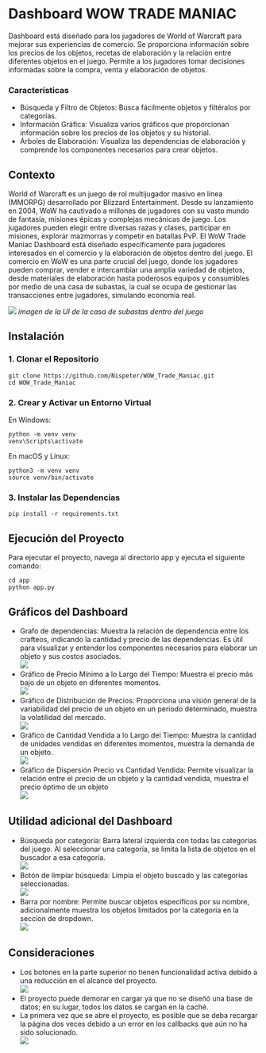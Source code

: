 # Dashboard WOW TRADE MANIAC
Dashboard está diseñado para los jugadores de World of Warcraft para mejorar sus experiencias de comercio. Se proporciona información sobre los precios de los objetos, recetas de elaboración y la relación entre diferentes objetos en el juego. Permite a los jugadores tomar decisiones informadas sobre la compra, venta y elaboración de objetos.
### Características

- Búsqueda y Filtro de Objetos: Busca fácilmente objetos y filtéralos por categorías.
- Información Gráfica: Visualiza varios gráficos que proporcionan información sobre los precios de los objetos y su historial.
- Árboles de Elaboración: Visualiza las dependencias de elaboración y comprende los componentes necesarios para crear objetos.

## Contexto
World of Warcraft  es un juego de rol multijugador masivo en línea (MMORPG) desarrollado por Blizzard Entertainment. Desde su lanzamiento en 2004, WoW ha cautivado a millones de jugadores con su vasto mundo de fantasía, misiones épicas y complejas mecánicas de juego. Los jugadores pueden elegir entre diversas razas y clases, participar en misiones, explorar mazmorras y competir en batallas PvP.
El WoW Trade Maniac Dashboard está diseñado específicamente para jugadores interesados en el comercio y la elaboración de objetos dentro del juego. El comercio en WoW es una parte crucial del juego, donde los jugadores pueden comprar, vender e intercambiar una amplia variedad de objetos, desde materiales de elaboración hasta poderosos equipos y consumibles por medio de una casa de subastas, la cual se ocupa de gestionar las transacciones entre jugadores, simulando economia real.

![](https://www.google.com/url?sa=i&url=https%3A%2F%2Fwarcraft.wiki.gg%2Fwiki%2FAuction_House&psig=AOvVaw0N3b3mYisPJ8On8CduZF5E&ust=1719520244839000&source=images&cd=vfe&opi=89978449&ved=0CBEQjRxqFwoTCJinuZyO-oYDFQAAAAAdAAAAABAJ)
*imagen de la UI de la casa de subastas dentro del juego*

## Instalación
### 1. Clonar el Repositorio
```
git clone https://github.com/Nispeter/WOW_Trade_Maniac.git
cd WOW_Trade_Maniac 
```
### 2. Crear y Activar un Entorno Virtual

En Windows:
```
python -m venv venv
venv\Scripts\activate
```
En macOS y Linux:
```
python3 -m venv venv
source venv/bin/activate
```
### 3. Instalar las Dependencias
```
pip install -r requirements.txt
```
## Ejecución del Proyecto
Para ejecutar el proyecto, navega al directorio app y ejecuta el siguiente comando:
```
cd app
python app.py
```

## Gráficos del Dashboard

- Grafo de dependencias: Muestra la relación de dependencia entre los crafteos, indicando la cantidad y precio de las dependencias. Es útil para visualizar y entender los componentes necesarios para elaborar un objeto y sus costos asociados.\
![](https://github.com/Nispeter/WOW_Trade_Maniac/blob/main/app/assets/grafico_grafo.png)
- Gráfico de Precio Mínimo a lo Largo del Tiempo:
        Muestra el precio más bajo de un objeto en diferentes momentos.\
![](https://github.com/Nispeter/WOW_Trade_Maniac/blob/main/app/assets/precio_minimo.png)
- Gráfico de Distribución de Precios:
        Proporciona una visión general de la variabilidad del precio de un objeto en un periodo determinado, muestra la volatilidad del mercado.\
  ![](https://github.com/Nispeter/WOW_Trade_Maniac/blob/main/app/assets/distribucion.png)
- Gráfico de Cantidad Vendida a lo Largo del Tiempo:
        Muestra la cantidad de unidades vendidas en diferentes momentos, muestra la demanda de un objeto.\
  ![](https://github.com/Nispeter/WOW_Trade_Maniac/blob/main/app/assets/cantidad_vendida.png)
- Gráfico de Dispersión Precio vs Cantidad Vendida:
        Permite visualizar la relación entre el precio de un objeto y la cantidad vendida, muestra el precio óptimo de un objeto\
![](https://github.com/Nispeter/WOW_Trade_Maniac/blob/main/app/assets/dispersion.png)

## Utilidad adicional del Dashboard

- Búsqueda por categoría: Barra lateral izquierda con todas las categorías del juego. Al seleccionar una categoría, se limita la lista de objetos en el buscador a esa categoría.\
        ![](https://github.com/Nispeter/WOW_Trade_Maniac/blob/main/app/assets/sidebar.png)
- Botón de limpiar búsqueda: Limpia el objeto buscado y las categorías seleccionadas.\
        ![](https://github.com/Nispeter/WOW_Trade_Maniac/blob/main/app/assets/reset.png)
- Barra por nombre: Permite buscar objetos específicos por su nombre, adicionalmente muestra los objetos limitados por la categoria en la seccion de dropdown.\
        ![](https://github.com/Nispeter/WOW_Trade_Maniac/blob/main/app/assets/Barra%20Superior.png)

## Consideraciones
- Los botones en la parte superior no tienen funcionalidad activa debido a una reducción en el alcance del proyecto.\
        ![](https://github.com/Nispeter/WOW_Trade_Maniac/blob/main/app/assets/botones.png)
- El proyecto puede demorar en cargar ya que no se diseñó una base de datos; en su lugar, todos los datos se cargan en la caché.
- La primera vez que se abre el proyecto, es posible que se deba recargar la página dos veces debido a un error en los callbacks que aún no ha sido solucionado.\
![](https://github.com/Nispeter/WOW_Trade_Maniac/blob/main/app/assets/error.png)
